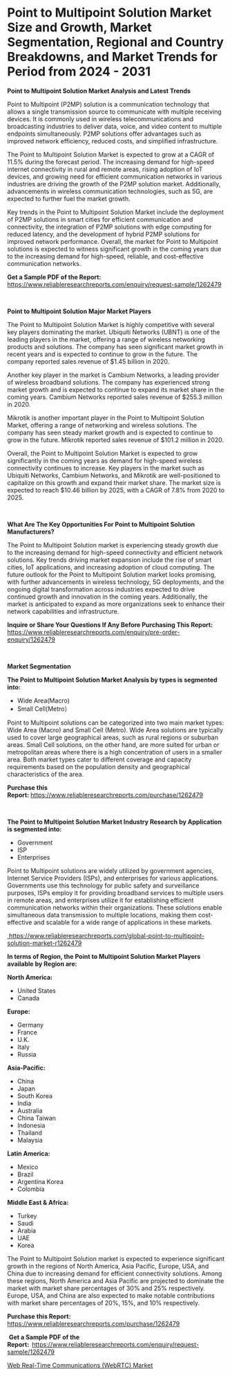 <p><h1>Point to Multipoint Solution Market Size and Growth, Market Segmentation, Regional and Country Breakdowns, and Market Trends for Period from 2024 -  2031</h1></p><p><strong>Point to Multipoint Solution Market Analysis and Latest Trends</strong></p>
<p><p>Point to Multipoint (P2MP) solution is a communication technology that allows a single transmission source to communicate with multiple receiving devices. It is commonly used in wireless telecommunications and broadcasting industries to deliver data, voice, and video content to multiple endpoints simultaneously. P2MP solutions offer advantages such as improved network efficiency, reduced costs, and simplified infrastructure.</p><p>The Point to Multipoint Solution Market is expected to grow at a CAGR of 11.5% during the forecast period. The increasing demand for high-speed internet connectivity in rural and remote areas, rising adoption of IoT devices, and growing need for efficient communication networks in various industries are driving the growth of the P2MP solution market. Additionally, advancements in wireless communication technologies, such as 5G, are expected to further fuel the market growth.</p><p>Key trends in the Point to Multipoint Solution Market include the deployment of P2MP solutions in smart cities for efficient communication and connectivity, the integration of P2MP solutions with edge computing for reduced latency, and the development of hybrid P2MP solutions for improved network performance. Overall, the market for Point to Multipoint solutions is expected to witness significant growth in the coming years due to the increasing demand for high-speed, reliable, and cost-effective communication networks.</p></p>
<p><strong>Get a Sample PDF of the Report:&nbsp;</strong> <a href="https://www.reliableresearchreports.com/enquiry/request-sample/1262479">https://www.reliableresearchreports.com/enquiry/request-sample/1262479</a></p>
<p>&nbsp;</p>
<p><strong>Point to Multipoint Solution Major Market Players</strong></p>
<p><p>The Point to Multipoint Solution Market is highly competitive with several key players dominating the market. Ubiquiti Networks (UBNT) is one of the leading players in the market, offering a range of wireless networking products and solutions. The company has seen significant market growth in recent years and is expected to continue to grow in the future. The company reported sales revenue of $1.45 billion in 2020.</p><p>Another key player in the market is Cambium Networks, a leading provider of wireless broadband solutions. The company has experienced strong market growth and is expected to continue to expand its market share in the coming years. Cambium Networks reported sales revenue of $255.3 million in 2020.</p><p>Mikrotik is another important player in the Point to Multipoint Solution Market, offering a range of networking and wireless solutions. The company has seen steady market growth and is expected to continue to grow in the future. Mikrotik reported sales revenue of $101.2 million in 2020.</p><p>Overall, the Point to Multipoint Solution Market is expected to grow significantly in the coming years as demand for high-speed wireless connectivity continues to increase. Key players in the market such as Ubiquiti Networks, Cambium Networks, and Mikrotik are well-positioned to capitalize on this growth and expand their market share. The market size is expected to reach $10.46 billion by 2025, with a CAGR of 7.8% from 2020 to 2025.</p></p>
<p>&nbsp;</p>
<p><strong>What Are The Key Opportunities For Point to Multipoint Solution Manufacturers?</strong></p>
<p><p>The Point to Multipoint Solution market is experiencing steady growth due to the increasing demand for high-speed connectivity and efficient network solutions. Key trends driving market expansion include the rise of smart cities, IoT applications, and increasing adoption of cloud computing. The future outlook for the Point to Multipoint Solution market looks promising, with further advancements in wireless technology, 5G deployments, and the ongoing digital transformation across industries expected to drive continued growth and innovation in the coming years. Additionally, the market is anticipated to expand as more organizations seek to enhance their network capabilities and infrastructure.</p></p>
<p><strong>Inquire or Share Your Questions If Any Before Purchasing This Report:</strong> <a href="https://www.reliableresearchreports.com/enquiry/pre-order-enquiry/1262479">https://www.reliableresearchreports.com/enquiry/pre-order-enquiry/1262479</a></p>
<p>&nbsp;</p>
<p><strong>Market Segmentation</strong></p>
<p><strong>The Point to Multipoint Solution Market Analysis by types is segmented into:</strong></p>
<p><ul><li>Wide Area(Macro)</li><li>Small Cell(Metro）</li></ul></p>
<p><p>Point to Multipoint solutions can be categorized into two main market types: Wide Area (Macro) and Small Cell (Metro). Wide Area solutions are typically used to cover large geographical areas, such as rural regions or suburban areas. Small Cell solutions, on the other hand, are more suited for urban or metropolitan areas where there is a high concentration of users in a smaller area. Both market types cater to different coverage and capacity requirements based on the population density and geographical characteristics of the area.</p></p>
<p><strong>Purchase this Report:&nbsp;</strong><a href="https://www.reliableresearchreports.com/purchase/1262479">https://www.reliableresearchreports.com/purchase/1262479</a></p>
<p>&nbsp;</p>
<p><strong>The Point to Multipoint Solution Market Industry Research by Application is segmented into:</strong></p>
<p><ul><li>Government</li><li>ISP</li><li>Enterprises</li></ul></p>
<p><p>Point to Multipoint solutions are widely utilized by government agencies, Internet Service Providers (ISPs), and enterprises for various applications. Governments use this technology for public safety and surveillance purposes, ISPs employ it for providing broadband services to multiple users in remote areas, and enterprises utilize it for establishing efficient communication networks within their organizations. These solutions enable simultaneous data transmission to multiple locations, making them cost-effective and scalable for a wide range of applications in these markets.</p></p>
<p><a href="https://www.reliableresearchreports.com/global-point-to-multipoint-solution-market-r1262479">&nbsp;https://www.reliableresearchreports.com/global-point-to-multipoint-solution-market-r1262479</a></p>
<p><strong>In terms of Region, the Point to Multipoint Solution Market Players available by Region are:</strong></p>
<p>
    <p> <strong> North America: </strong>
        <ul>
            <li>United States</li>
            <li>Canada</li>
        </ul>
        </p> 
    <p> <strong> Europe: </strong>
        <ul>
            <li>Germany</li>
            <li>France</li>
            <li>U.K.</li>
            <li>Italy</li>
            <li>Russia</li>
        </ul>
        </p> 
    <p> <strong> Asia-Pacific: </strong>
        <ul>
            <li>China</li>
            <li>Japan</li>
            <li>South Korea</li>
            <li>India</li>
            <li>Australia</li>
            <li>China Taiwan</li>
            <li>Indonesia</li>
            <li>Thailand</li>
            <li>Malaysia</li>
        </ul>
        </p> 
    <p> <strong> Latin America: </strong>
        <ul>
            <li>Mexico</li>
            <li>Brazil</li>
            <li>Argentina Korea</li>
            <li>Colombia</li>
        </ul>
        </p> 
    <p> <strong> Middle East & Africa: </strong>
        <ul>
            <li>Turkey</li>
            <li>Saudi</li>
            <li>Arabia</li>
            <li>UAE</li>
            <li>Korea</li>
        </ul>
    </p>
    </p>
<p><p>The Point to Multipoint Solution market is expected to experience significant growth in the regions of North America, Asia Pacific, Europe, USA, and China due to increasing demand for efficient connectivity solutions. Among these regions, North America and Asia Pacific are projected to dominate the market with market share percentages of 30% and 25% respectively. Europe, USA, and China are also expected to make notable contributions with market share percentages of 20%, 15%, and 10% respectively.</p></p>
<p><strong>Purchase this Report: </strong><a href="https://www.reliableresearchreports.com/purchase/1262479">https://www.reliableresearchreports.com/purchase/1262479</a></p>
<p>&nbsp;<strong>Get a Sample PDF of the Report:&nbsp;&nbsp;</strong><a href="https://www.reliableresearchreports.com/enquiry/request-sample/1262479">https://www.reliableresearchreports.com/enquiry/request-sample/1262479</a></p>
<p><strong></strong></p>
<p><p><a href="https://github.com/kathiaseamanalvaradovlprc2h/Market-Research-Report-List-1/blob/main/web-real-time-communications-webrtc-market.md">Web Real-Time Communications (WebRTC) Market</a></p></p>